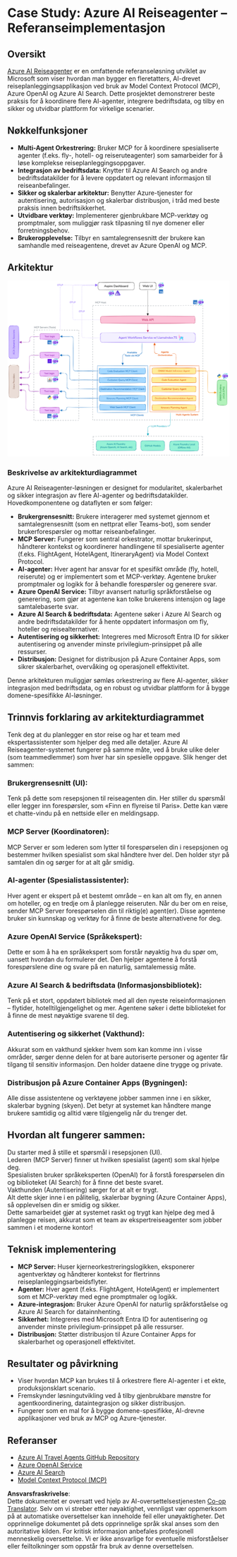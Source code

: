 <!--
CO_OP_TRANSLATOR_METADATA:
{
  "original_hash": "4d3415b9d2bf58bc69be07f945a69e07",
  "translation_date": "2025-06-13T21:49:16+00:00",
  "source_file": "09-CaseStudy/travelagentsample.md",
  "language_code": "no"
}
-->
# Case Study: Azure AI Reiseagenter – Referanseimplementasjon

## Oversikt

[Azure AI Reiseagenter](https://github.com/Azure-Samples/azure-ai-travel-agents) er en omfattende referanseløsning utviklet av Microsoft som viser hvordan man bygger en fleretatters, AI-drevet reiseplanleggingsapplikasjon ved bruk av Model Context Protocol (MCP), Azure OpenAI og Azure AI Search. Dette prosjektet demonstrerer beste praksis for å koordinere flere AI-agenter, integrere bedriftsdata, og tilby en sikker og utvidbar plattform for virkelige scenarier.

## Nøkkelfunksjoner
- **Multi-Agent Orkestrering:** Bruker MCP for å koordinere spesialiserte agenter (f.eks. fly-, hotell- og reiseruteagenter) som samarbeider for å løse komplekse reiseplanleggingsoppgaver.
- **Integrasjon av bedriftsdata:** Knytter til Azure AI Search og andre bedriftsdatakilder for å levere oppdatert og relevant informasjon til reiseanbefalinger.
- **Sikker og skalerbar arkitektur:** Benytter Azure-tjenester for autentisering, autorisasjon og skalerbar distribusjon, i tråd med beste praksis innen bedriftsikkerhet.
- **Utvidbare verktøy:** Implementerer gjenbrukbare MCP-verktøy og promptmaler, som muliggjør rask tilpasning til nye domener eller forretningsbehov.
- **Brukeropplevelse:** Tilbyr en samtalegrensesnitt der brukere kan samhandle med reiseagentene, drevet av Azure OpenAI og MCP.

## Arkitektur
![Architecture](https://raw.githubusercontent.com/Azure-Samples/azure-ai-travel-agents/main/docs/ai-travel-agents-architecture-diagram.png)

### Beskrivelse av arkitekturdiagrammet

Azure AI Reiseagenter-løsningen er designet for modularitet, skalerbarhet og sikker integrasjon av flere AI-agenter og bedriftsdatakilder. Hovedkomponentene og dataflyten er som følger:

- **Brukergrensesnitt:** Brukere interagerer med systemet gjennom et samtalegrensesnitt (som en nettprat eller Teams-bot), som sender brukerforespørsler og mottar reiseanbefalinger.
- **MCP Server:** Fungerer som sentral orkestrator, mottar brukerinput, håndterer kontekst og koordinerer handlingene til spesialiserte agenter (f.eks. FlightAgent, HotelAgent, ItineraryAgent) via Model Context Protocol.
- **AI-agenter:** Hver agent har ansvar for et spesifikt område (fly, hotell, reiserute) og er implementert som et MCP-verktøy. Agentene bruker promptmaler og logikk for å behandle forespørsler og generere svar.
- **Azure OpenAI Service:** Tilbyr avansert naturlig språkforståelse og generering, som gjør at agentene kan tolke brukerens intensjon og lage samtalebaserte svar.
- **Azure AI Search & bedriftsdata:** Agentene søker i Azure AI Search og andre bedriftsdatakilder for å hente oppdatert informasjon om fly, hoteller og reisealternativer.
- **Autentisering og sikkerhet:** Integreres med Microsoft Entra ID for sikker autentisering og anvender minste privilegium-prinsippet på alle ressurser.
- **Distribusjon:** Designet for distribusjon på Azure Container Apps, som sikrer skalerbarhet, overvåking og operasjonell effektivitet.

Denne arkitekturen muliggjør sømløs orkestrering av flere AI-agenter, sikker integrasjon med bedriftsdata, og en robust og utvidbar plattform for å bygge domene-spesifikke AI-løsninger.

## Trinnvis forklaring av arkitekturdiagrammet
Tenk deg at du planlegger en stor reise og har et team med ekspertassistenter som hjelper deg med alle detaljer. Azure AI Reiseagenter-systemet fungerer på samme måte, ved å bruke ulike deler (som teammedlemmer) som hver har sin spesielle oppgave. Slik henger det sammen:

### Brukergrensesnitt (UI):
Tenk på dette som resepsjonen til reiseagenten din. Her stiller du spørsmål eller legger inn forespørsler, som «Finn en flyreise til Paris». Dette kan være et chatte-vindu på en nettside eller en meldingsapp.

### MCP Server (Koordinatoren):
MCP Server er som lederen som lytter til forespørselen din i resepsjonen og bestemmer hvilken spesialist som skal håndtere hver del. Den holder styr på samtalen din og sørger for at alt går smidig.

### AI-agenter (Spesialistassistenter):
Hver agent er ekspert på et bestemt område – en kan alt om fly, en annen om hoteller, og en tredje om å planlegge reiseruten. Når du ber om en reise, sender MCP Server forespørselen din til riktig(e) agent(er). Disse agentene bruker sin kunnskap og verktøy for å finne de beste alternativene for deg.

### Azure OpenAI Service (Språkekspert):
Dette er som å ha en språkekspert som forstår nøyaktig hva du spør om, uansett hvordan du formulerer det. Den hjelper agentene å forstå forespørslene dine og svare på en naturlig, samtalemessig måte.

### Azure AI Search & bedriftsdata (Informasjonsbibliotek):
Tenk på et stort, oppdatert bibliotek med all den nyeste reiseinformasjonen – flytider, hotelltilgjengelighet og mer. Agentene søker i dette biblioteket for å finne de mest nøyaktige svarene til deg.

### Autentisering og sikkerhet (Vakthund):
Akkurat som en vakthund sjekker hvem som kan komme inn i visse områder, sørger denne delen for at bare autoriserte personer og agenter får tilgang til sensitiv informasjon. Den holder dataene dine trygge og private.

### Distribusjon på Azure Container Apps (Bygningen):
Alle disse assistentene og verktøyene jobber sammen inne i en sikker, skalerbar bygning (skyen). Det betyr at systemet kan håndtere mange brukere samtidig og alltid være tilgjengelig når du trenger det.

## Hvordan alt fungerer sammen:

Du starter med å stille et spørsmål i resepsjonen (UI).  
Lederen (MCP Server) finner ut hvilken spesialist (agent) som skal hjelpe deg.  
Spesialisten bruker språkeksperten (OpenAI) for å forstå forespørselen din og biblioteket (AI Search) for å finne det beste svaret.  
Vakthunden (Autentisering) sørger for at alt er trygt.  
Alt dette skjer inne i en pålitelig, skalerbar bygning (Azure Container Apps), så opplevelsen din er smidig og sikker.  
Dette samarbeidet gjør at systemet raskt og trygt kan hjelpe deg med å planlegge reisen, akkurat som et team av ekspertreiseagenter som jobber sammen i et moderne kontor!

## Teknisk implementering
- **MCP Server:** Huser kjerneorkestreringslogikken, eksponerer agentverktøy og håndterer kontekst for flertrinns reiseplanleggingsarbeidsflyter.
- **Agenter:** Hver agent (f.eks. FlightAgent, HotelAgent) er implementert som et MCP-verktøy med egne promptmaler og logikk.
- **Azure-integrasjon:** Bruker Azure OpenAI for naturlig språkforståelse og Azure AI Search for datainnhenting.
- **Sikkerhet:** Integreres med Microsoft Entra ID for autentisering og anvender minste privilegium-prinsippet på alle ressurser.
- **Distribusjon:** Støtter distribusjon til Azure Container Apps for skalerbarhet og operasjonell effektivitet.

## Resultater og påvirkning
- Viser hvordan MCP kan brukes til å orkestrere flere AI-agenter i et ekte, produksjonsklart scenario.
- Fremskynder løsningutvikling ved å tilby gjenbrukbare mønstre for agentkoordinering, dataintegrasjon og sikker distribusjon.
- Fungerer som en mal for å bygge domene-spesifikke, AI-drevne applikasjoner ved bruk av MCP og Azure-tjenester.

## Referanser
- [Azure AI Travel Agents GitHub Repository](https://github.com/Azure-Samples/azure-ai-travel-agents)
- [Azure OpenAI Service](https://azure.microsoft.com/en-us/products/ai-services/openai-service/)
- [Azure AI Search](https://azure.microsoft.com/en-us/products/ai-services/ai-search/)
- [Model Context Protocol (MCP)](https://modelcontextprotocol.io/)

**Ansvarsfraskrivelse**:  
Dette dokumentet er oversatt ved hjelp av AI-oversettelsestjenesten [Co-op Translator](https://github.com/Azure/co-op-translator). Selv om vi streber etter nøyaktighet, vennligst vær oppmerksom på at automatiske oversettelser kan inneholde feil eller unøyaktigheter. Det opprinnelige dokumentet på dets opprinnelige språk skal anses som den autoritative kilden. For kritisk informasjon anbefales profesjonell menneskelig oversettelse. Vi er ikke ansvarlige for eventuelle misforståelser eller feiltolkninger som oppstår fra bruk av denne oversettelsen.